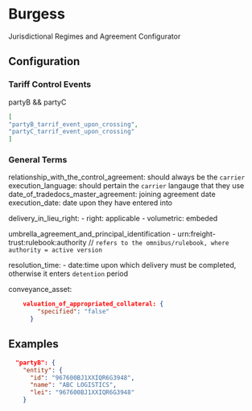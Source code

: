 # Burgess

Jurisdictional Regimes and Agreement Configurator


## Configuration

### Tariff Control Events
partyB && partyC

```json
[
"partyB_tarrif_event_upon_crossing",
"partyC_tarrif_event_upon_crossing"
]
```

### General Terms
relationship_with_the_control_agreement: should always be the `carrier`
execution_language: should pertain the `carrier` langauge that they use
date_of_tradedocs_master_agreement: joining agreement date
execution_date: date upon they have entered into 

delivery_in_lieu_right: 
	- right: applicable
	- volumetric: embeded

umbrella_agreement_and_principal_identification
	- urn:freight-trust:rulebook:authority // `refers to the omnibus/rulebook, where authority = active version`

resolution_time:
	- date:time upon which delivery must be completed, otherwise it enters `detention` period

conveyance_asset:


```json	
	valuation_of_appropriated_collateral: {
        "specified": "false"
      }
```


## Examples

```json
  "partyB": {
    "entity": {
      "id": "967600BJ1XXIQR6G3948",
      "name": "ABC LOGISTICS",
      "lei": "967600BJ1XXIQR6G3948"
    }
```